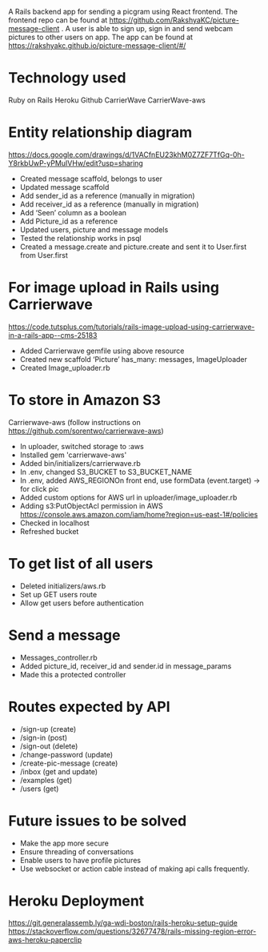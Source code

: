 A Rails backend app for sending a picgram using React frontend. The frontend repo can be found at https://github.com/RakshyaKC/picture-message-client . A user is able to sign up, sign in and send webcam pictures to other users on app. The app can be found at https://rakshyakc.github.io/picture-message-client/#/

# Technology used
Ruby on Rails
Heroku
Github
CarrierWave
CarrierWave-aws

# Entity relationship diagram
https://docs.google.com/drawings/d/1VACfnEU23khM0Z7ZF7TfGq-0h-Y8rkbUwP-yPMuIVHw/edit?usp=sharing
* Created message scaffold, belongs to user
* Updated message scaffold
* Add sender_id as a reference (manually in migration)
* Add receiver_id as a reference (manually in migration)
* Add ‘Seen’ column as a boolean
* Add Picture_id as a reference
* Updated users, picture and message models
* Tested the relationship works in psql
* Created a message.create and picture.create and sent it to User.first from User.first


# For image upload in Rails using Carrierwave
https://code.tutsplus.com/tutorials/rails-image-upload-using-carrierwave-in-a-rails-app--cms-25183
* Added Carrierwave gemfile using above resource
* Created new scaffold ‘Picture’ has_many: messages, ImageUploader
* Created Image_uploader.rb

# To store in Amazon S3
Carrierwave-aws (follow instructions on https://github.com/sorentwo/carrierwave-aws)
* In uploader, switched storage to :aws
* Installed gem 'carrierwave-aws'
* Added bin/initializers/carrierwave.rb
* In .env, changed S3_BUCKET to S3_BUCKET_NAME
* In .env, added AWS_REGIONOn front end, use formData (event.target) -> for click pic
* Added custom options for AWS url in uploader/image_uploader.rb
* Adding s3:PutObjectAcl permission in AWS
https://console.aws.amazon.com/iam/home?region=us-east-1#/policies
* Checked in localhost
* Refreshed bucket

# To get list of all users
* Deleted initializers/aws.rb
* Set up GET users route
* Allow get users  before authentication

# Send a message
* Messages_controller.rb
* Added picture_id, receiver_id and sender.id in message_params
* Made this a protected controller

# Routes expected by API
* /sign-up (create)
* /sign-in (post)
* /sign-out (delete)
* /change-password (update)
* /create-pic-message (create)
* /inbox (get and update)
* /examples (get)
* /users (get)

# Future issues to be solved
* Make the app more secure
* Ensure threading of conversations
* Enable users to have profile pictures
* Use websocket or action cable instead of making api calls frequently.


# Heroku Deployment
https://git.generalassemb.ly/ga-wdi-boston/rails-heroku-setup-guide
https://stackoverflow.com/questions/32677478/rails-missing-region-error-aws-heroku-paperclip
